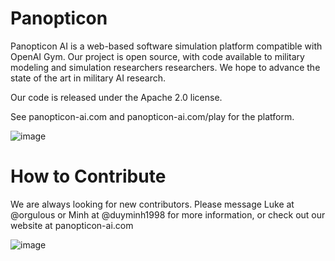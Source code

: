 # Panopticon
Panopticon AI is a web-based software simulation platform compatible with OpenAI Gym. Our project is open source,
with code available to military modeling and simulation researchers researchers. 
We hope to advance the state of the art in military AI research.

Our code is released under the Apache 2.0 license.

See panopticon-ai.com and panopticon-ai.com/play for the platform.

![image](https://github.com/user-attachments/assets/839cace4-dcbd-4abf-81b0-0b93afbfd8a8)

# How to Contribute 

We are always looking for new contributors. Please message Luke at @orgulous or Minh at @duyminh1998 for more information, or check out our website at panopticon-ai.com

![image](https://github.com/user-attachments/assets/0983b1cf-c03e-4720-8b07-538fae23fec8)
